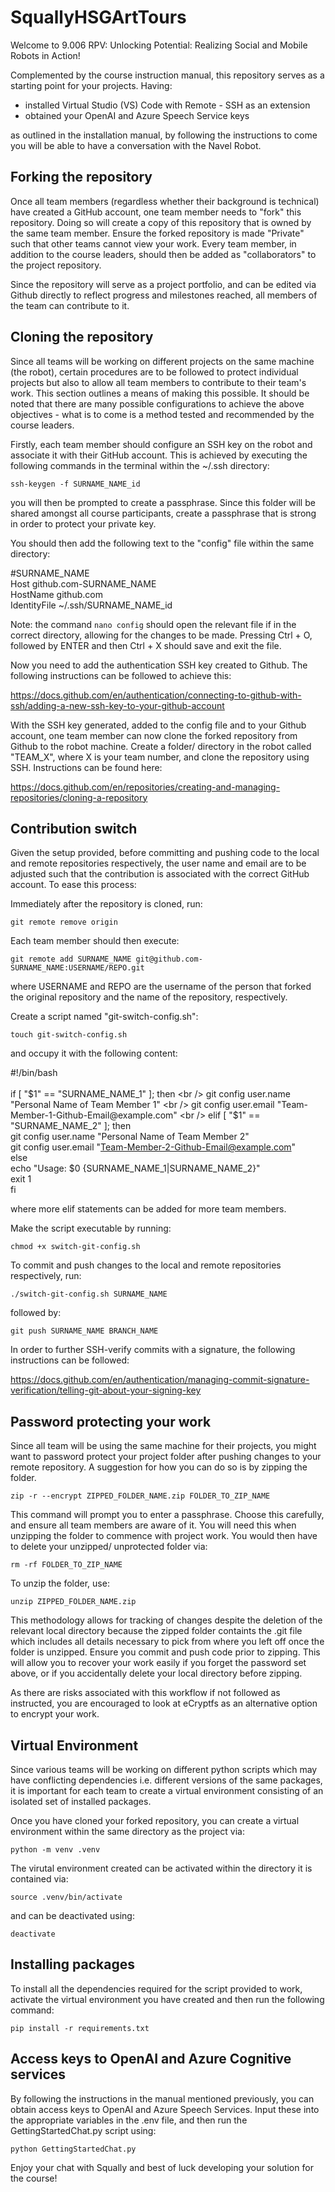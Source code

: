 # SquallyHSGArtTours

Welcome to 9.006 RPV: Unlocking Potential: Realizing Social and Mobile Robots in Action!

Complemented by the course instruction manual, this repository serves as a starting point for your projects. Having:
* installed Virtual Studio (VS) Code with Remote - SSH as an extension
* obtained your OpenAI and Azure Speech Service keys

as outlined in the installation manual, by following the instructions to come you will be able to have a conversation with the Navel Robot.

## Forking the repository

Once all team members (regardless whether their background is technical) have created a GitHub account, one team member needs to "fork" this repository. Doing so will create a copy of this repository that is owned by the same team member. Ensure the forked repository is made "Private" such that other teams cannot view your work. Every team member, in addition to the course leaders, should then be added as "collaborators" to the project repository.

Since the repository will serve as a project portfolio, and can be edited via Github directly to reflect progress and milestones reached, all members of the team can contribute to it.

## Cloning the repository

Since all teams will be working on different projects on the same machine (the robot), certain procedures are to be followed to protect individual projects but also to allow all team members to contribute to their team's work. This section outlines a means of making this possible. It should be noted that there are many possible configurations to achieve the above objectives - what is to come is a method tested and recommended by the course leaders.

Firstly, each team member should configure an SSH key on the robot and associate it with their GitHub account. This is achieved by executing the following commands in the terminal within the ~/.ssh directory:

 `ssh-keygen -f SURNAME_NAME_id`

you will then be prompted to create a passphrase. Since this folder will be shared amongst all course participants, create a passphrase that is strong in order to protect your private key.

You should then add the following text to the "config" file within the same directory:

#SURNAME_NAME <br />
Host github.com-SURNAME_NAME <br />
HostName github.com <br />
IdentityFile ~/.ssh/SURNAME_NAME_id <br />

Note: the command `nano config` should open the relevant file if in the correct directory, allowing for the changes to be made. Pressing Ctrl + O, followed by ENTER and then Ctrl + X should save and exit the file.

Now you need to add the authentication SSH key created to Github. The following instructions can be followed to achieve this:

https://docs.github.com/en/authentication/connecting-to-github-with-ssh/adding-a-new-ssh-key-to-your-github-account

With the SSH key generated, added to the config file and to your Github account, one team member can now clone the forked repository from Github to the robot machine. Create a folder/ directory in the robot called "TEAM_X", where X is your team number, and clone the repository using SSH. Instructions can be found here:

https://docs.github.com/en/repositories/creating-and-managing-repositories/cloning-a-repository

## Contribution switch

Given the setup provided, before committing and pushing code to the local and remote repositories respectively, the user name and email are to be adjusted such that the contribution is associated with the correct GitHub account. To ease this process:

Immediately after the repository is cloned, run:

`git remote remove origin`

Each team member should then execute:

`git remote add SURNAME_NAME git@github.com-SURNAME_NAME:USERNAME/REPO.git`

where USERNAME and REPO are the username of the person that forked the original repository and the name of the repository, respectively.

Create a script named "git-switch-config.sh":

`touch git-switch-config.sh`

and occupy it with the following content:

#!/bin/bash <br />
<br />
if [ "$1" == "SURNAME_NAME_1" ]; then <br />
    git config user.name "Personal Name of Team Member 1" <br />
    git config user.email "Team-Member-1-Github-Email@example.com" <br />
elif [ "$1" == "SURNAME_NAME_2" ]; then <br />
    git config user.name "Personal Name of Team Member 2" <br />
    git config user.email "Team-Member-2-Github-Email@example.com" <br />
else <br />
    echo "Usage: $0 {SURNAME_NAME_1|SURNAME_NAME_2}" <br />
    exit 1 <br />
fi <br />

where more elif statements can be added for more team members. 

Make the script executable by running:

`chmod +x switch-git-config.sh`


To commit and push changes to the local and remote repositories respectively, run:

`./switch-git-config.sh SURNAME_NAME`

followed by:

`git push SURNAME_NAME BRANCH_NAME`

In order to further SSH-verify commits with a signature, the following instructions can be followed:

https://docs.github.com/en/authentication/managing-commit-signature-verification/telling-git-about-your-signing-key

## Password protecting your work

Since all team will be using the same machine for their projects, you might want to password protect your project folder after pushing changes to your remote repository. A suggestion for how you can do so is by zipping the folder.

`zip -r --encrypt ZIPPED_FOLDER_NAME.zip FOLDER_TO_ZIP_NAME`

This command will prompt you to enter a passphrase. Choose this carefully, and ensure all team members are aware of it. You will need this when unzipping the folder to commence with project work. You would then have to delete your unzipped/ unprotected folder via:

`rm -rf FOLDER_TO_ZIP_NAME`

To unzip the folder, use:

`unzip ZIPPED_FOLDER_NAME.zip`

This methodology allows for tracking of changes despite the deletion of the relevant local directory because the zipped folder containts the .git file which includes all details necessary to pick from where you left off once the folder is unzipped. Ensure you commit and push code prior to zipping. This will allow you to recover your work easily if you forget the password set above, or if you accidentally delete your local directory before zipping.

As there are risks associated with this workflow if not followed as instructed, you are encouraged to look at eCryptfs as an alternative option to encrypt your work.

## Virtual Environment

Since various teams will be working on different python scripts which may have conflicting dependencies i.e. different versions of the same packages, it is important for each team to create a virtual environment consisting of an isolated set of installed packages.

Once you have cloned your forked repository, you can create a virtual environment within the same directory as the project via:

`python -m venv .venv`

The virutal environment created can be activated within the directory it is contained via:

`source .venv/bin/activate`

and can be deactivated using:

`deactivate`

## Installing packages

To install all the dependencies required for the script provided to work, activate the virtual environment you have created and then run the following command:

`pip install -r requirements.txt`

## Access keys to OpenAI and Azure Cognitive services

By following the instructions in the manual mentioned previously, you can obtain access keys to OpenAI and Azure Speech Services. Input these into the appropriate variables in the .env file, and then run the GettingStartedChat.py script using:

`python GettingStartedChat.py`

Enjoy your chat with Squally and best of luck developing your solution for the course!





